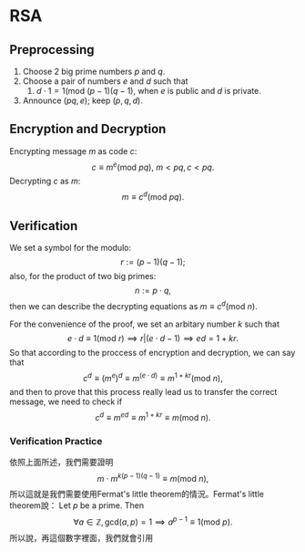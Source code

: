 # RSA
## Preprocessing
1. Choose 2 big prime numbers $p$ and $q$.
2. Choose a pair of numbers $e$ and $d$ such that
	1. $d\cdot 1 = 1(\text{mod}\ (p - 1)(q-1)$, when $e$ is public and $d$ is private.
3. Announce $(pq, e)$; keep $(p, q, d)$.

## Encryption and Decryption
Encrypting message $m$ as code $c$:
$$
c \equiv m^{e} (\text{mod}\ pq),\ m< pq, c < pq.
$$
Decrypting $c$ as $m$:
$$
m \equiv c^{d} (\text{mod}\ pq).
$$
## Verification
We set a symbol for the modulo:
$$
r := (p-1)(q - 1);
$$
also, for the product of two big primes:
$$
n:= p\cdot q,
$$
then we can describe the decrypting equations as $m \equiv c^{d}(\text{mod}\ n)$.

For the convenience of the proof, we set an arbitary number $k$ such that
$$
e \cdot d \equiv 1 (\text{mod}\ r) \implies r | (e\cdot d - 1) \implies  ed = 1 + kr.
$$
So that according to the proccess of encryption and decryption, we can say that
$$
c^{d} \equiv (m^{e})^{d} \equiv m^{(e\cdot d)} \equiv m^{1 + kr} (\text{mod}\ n),
$$
and then to prove that this process really lead us to transfer the correct message, we need to check if
$$
c^{d} \equiv m^{ed} \equiv m^{1+kr} \equiv m (\text{mod}\ n).
$$
### Verification Practice
依照上面所述，我們需要證明 $$
m\cdot m^{k(p-1)(q-1)} \equiv m ( \text{mod } n ),
$$
所以這就是我們需要使用Fermat's little theorem的情況。Fermat's little theorem說：
Let $p$ be a prime. Then
$$
\forall a \in \mathbb{Z}, \text{gcd}(a, p) = 1 \implies a^{p - 1} \equiv 1 ( \text{mod } p ) .
$$
所以說，再這個數字裡面，我們就會引用